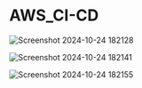 # AWS_CI-CD
![Screenshot 2024-10-24 182128](https://github.com/user-attachments/assets/10ffa217-1411-4745-8d6d-5c17cf6acec2)


![Screenshot 2024-10-24 182141](https://github.com/user-attachments/assets/9ef6cb49-4878-4e61-86ab-91aa4d056681)


![Screenshot 2024-10-24 182155](https://github.com/user-attachments/assets/c1c4c763-f5fb-4412-bc8e-2b42904f9592)

